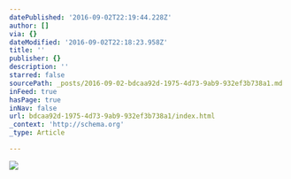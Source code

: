 ```yaml
---
datePublished: '2016-09-02T22:19:44.228Z'
author: []
via: {}
dateModified: '2016-09-02T22:18:23.958Z'
title: ''
publisher: {}
description: ''
starred: false
sourcePath: _posts/2016-09-02-bdcaa92d-1975-4d73-9ab9-932ef3b738a1.md
inFeed: true
hasPage: true
inNav: false
url: bdcaa92d-1975-4d73-9ab9-932ef3b738a1/index.html
_context: 'http://schema.org'
_type: Article

---
```

![](https://the-grid-user-content.s3-us-west-2.amazonaws.com/06f33487-a814-4d95-86fc-c442a0344fe8.jpg)